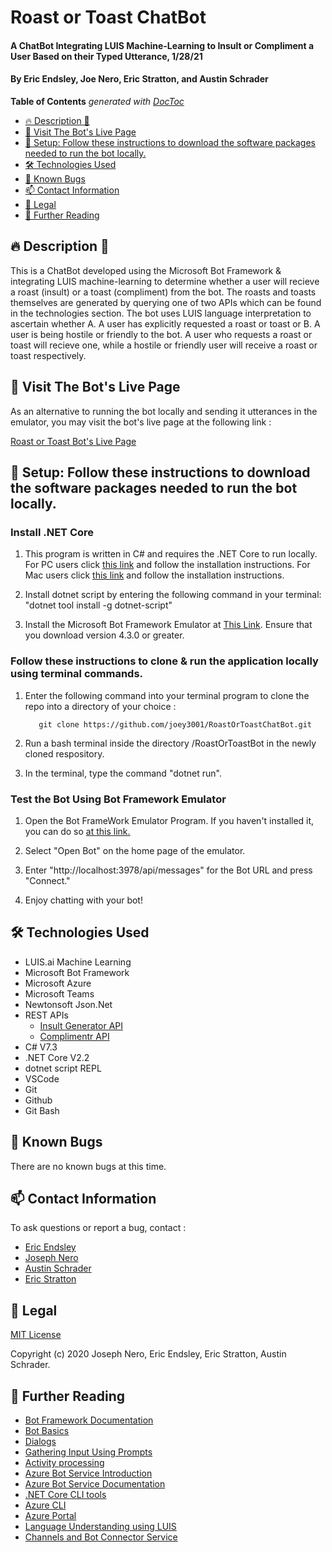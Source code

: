 <!-- START doctoc generated TOC please keep comment here to allow auto update -->
<!-- DON'T EDIT THIS SECTION, INSTEAD RE-RUN doctoc TO UPDATE -->
<!-- END doctoc generated TOC please keep comment here to allow auto update -->

# Roast or Toast ChatBot

#### A ChatBot Integrating LUIS Machine-Learning to Insult or Compliment a User Based on their Typed Utterance, 1/28/21

#### By Eric Endsley, Joe Nero, Eric Stratton, and Austin Schrader

**Table of Contents**  *generated with [DocToc](https://github.com/thlorenz/doctoc)*

* [🔥 Description 🥂](#-description-)
* [👀 Visit The Bot's Live Page](#-visit-the-bots-live-page)
* [🔧 Setup: Follow these instructions to download the software packages needed to run the bot locally.](#-setup-follow-these-instructions-to-download-the-software-packages-needed-to-run-the-bot-locally)
* [🛠️ Technologies Used](#%EF%B8%8F-technologies-used)
* [🐛 Known Bugs](#-known-bugs)
* [📫 Contact Information](#-contact-information)
* [📘 Legal](#-legal)
* [📖 Further Reading](#-further-reading)

## 🔥 Description 🥂

This is a ChatBot developed using the Microsoft Bot Framework & integrating LUIS machine-learning to determine whether a user will recieve a roast (insult) or a toast (compliment) from the bot. The roasts and toasts themselves are generated by querying one of two APIs which can be found in the technologies section. The bot uses LUIS language interpretation to ascertain whether A. A user has explicitly requested a roast or toast or B. A user is being hostile or friendly to the bot. A user who requests a roast or toast will recieve one, while a hostile or friendly user will receive a roast or toast respectively. 

## 👀 Visit The Bot's Live Page

As an alternative to running the bot locally and sending it utterances in the emulator, you may visit the bot's live page at the following link : 

[Roast or Toast Bot's Live Page](https://www.roastortoastchatbot.com/)

## 🔧 Setup: Follow these instructions to download the software packages needed to run the bot locally. 

### Install .NET Core

1. This program is written in C# and requires the .NET Core to run locally. For PC users click [this link](https://dotnet.microsoft.com/download/dotnet-core/thank-you/sdk-2.2.203-windows-x64-installer) and follow the installation instructions. 
For Mac users click [this link](https://dotnet.microsoft.com/download/dotnet-core/thank-you/sdk-2.2.106-macos-x64-installer) and follow the installation instructions.

2. Install dotnet script by entering the following command in your terminal: "dotnet tool install -g dotnet-script"

3. Install the Microsoft Bot Framework Emulator at [This Link](https://github.com/Microsoft/BotFramework-Emulator/releases). Ensure that you download version 4.3.0 or greater. 

### Follow these instructions to clone & run the application locally using terminal commands. 

1. Enter the following command into your terminal program to clone the repo into a directory of your choice : 

          git clone https://github.com/joey3001/RoastOrToastChatBot.git

2. Run a bash terminal inside the directory /RoastOrToastBot in the newly cloned respository. 

3. In the terminal, type the command "dotnet run".

### Test the Bot Using Bot Framework Emulator

1. Open the Bot FrameWork Emulator Program. If you haven't installed it, you can do so [at this link.](https://github.com/Microsoft/BotFramework-Emulator/releases)

2. Select "Open Bot" on the home page of the emulator. 

3. Enter "http://localhost:3978/api/messages" for the Bot URL and press "Connect." 

4. Enjoy chatting with your bot! 

## 🛠️ Technologies Used

  * LUIS.ai Machine Learning
  * Microsoft Bot Framework 
  * Microsoft Azure
  * Microsoft Teams
  * Newtonsoft Json.Net
  * REST APIs 
    * [Insult Generator API](https://insultgenerator.docs.apiary.io/#)
    * [Complimentr API](https://complimentr.com/)
  * C# V7.3
  * .NET Core V2.2
  * dotnet script REPL
  * VSCode 
  * Git
  * Github 
  * Git Bash

## 🐛 Known Bugs

There are no known bugs at this time. 

## 📫 Contact Information

To ask questions or report a bug, contact : 

  * [Eric Endsley](mailto:eric.endsley4@gmail.com)
  * [Joseph Nero](mailto:josephnero111@gmail.com)
  * [Austin Schrader](mailto:eric.endsley4@gmail.com)
  * [Eric Stratton](mailto:strattonericj@gmail.com)

## 📘 Legal

[MIT License](https://choosealicense.com/licenses/mit/)

Copyright (c) 2020 Joseph Nero, Eric Endsley, Eric Stratton, Austin Schrader. 

## 📖 Further Reading 

  * [Bot Framework Documentation](https://docs.botframework.com)
  * [Bot Basics](https://docs.microsoft.com/azure/bot-service/bot-builder-basics?view=azure-bot-service-4.0)
  * [Dialogs](https://docs.microsoft.com/en-us/azure/bot-service/bot-builder-concept-dialog?view=azure-bot-service-4.0)
  * [Gathering Input Using Prompts](https://docs.microsoft.com/en-us/azure/bot-service/bot-builder-prompts?view=azure-bot-service-4.0&tabs=csharp)
  * [Activity processing](https://docs.microsoft.com/en-us/azure/bot-service/bot-builder-concept-activity-processing?view=azure-bot-service-4.0)
  * [Azure Bot Service Introduction](https://docs.microsoft.com/azure/bot-service/bot-service-overview-introduction?view=azure-bot-service-4.0)
  * [Azure Bot Service Documentation](https://docs.microsoft.com/azure/bot-service/?view=azure-bot-service-4.0)
  * [.NET Core CLI tools](https://docs.microsoft.com/en-us/dotnet/core/tools/?tabs=netcore2x)
  * [Azure CLI](https://docs.microsoft.com/cli/azure/?view=azure-cli-latest)
  * [Azure Portal](https://portal.azure.com)
  * [Language Understanding using LUIS](https://docs.microsoft.com/en-us/azure/cognitive-services/luis/)
  * [Channels and Bot Connector Service](https://docs.microsoft.com/en-us/azure/bot-service/bot-concepts?view=azure-bot-service-4.0)
